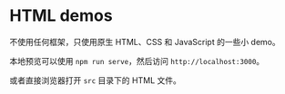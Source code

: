 # HTML demos

不使用任何框架，只使用原生 HTML、CSS 和 JavaScript 的一些小 demo。

本地预览可以使用 `npm run serve`，然后访问 `http://localhost:3000`。

或者直接浏览器打开 `src` 目录下的 HTML 文件。
